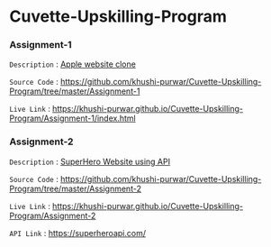 # Cuvette-Upskilling-Program

### Assignment-1 

`Description` : [Apple website clone](https://www.apple.com/)

`Source Code` : https://github.com/khushi-purwar/Cuvette-Upskilling-Program/tree/master/Assignment-1

`Live Link` : https://khushi-purwar.github.io/Cuvette-Upskilling-Program/Assignment-1/index.html


### Assignment-2

`Description` : [SuperHero Website using API]()

`Source Code` : https://github.com/khushi-purwar/Cuvette-Upskilling-Program/tree/master/Assignment-2

`Live Link` : https://khushi-purwar.github.io/Cuvette-Upskilling-Program/Assignment-2

`API Link` : https://superheroapi.com/
